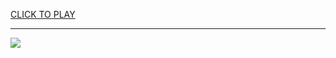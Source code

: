
<a href="https://premium76.site?title=wormate_io_game_unblocked&ref=13M">CLICK TO PLAY</a></h3>
<hr>

<a href="https://premium76.site?title=wormate_io_game_unblocked&ref=13M"><img src="https://clearcache.store/games.png"></a>


